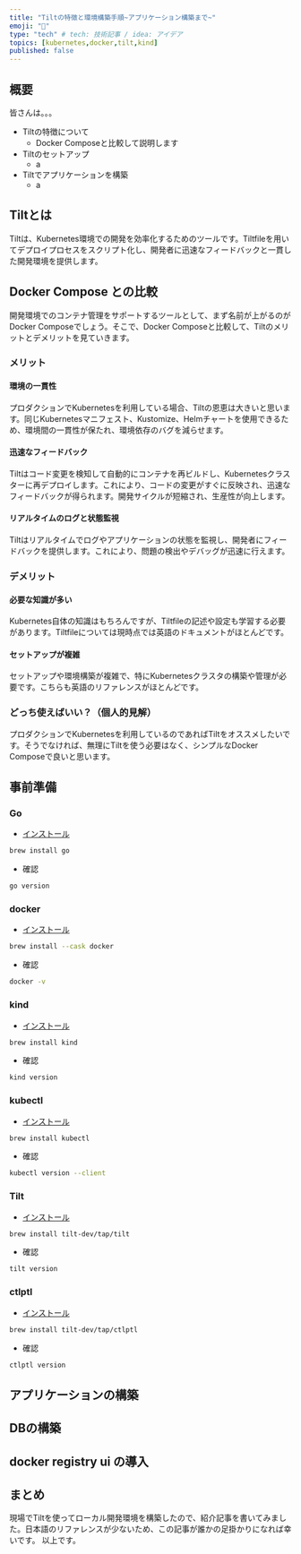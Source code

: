 ```yaml
---
title: "Tiltの特徴と環境構築手順~アプリケーション構築まで~"
emoji: "🐳"
type: "tech" # tech: 技術記事 / idea: アイデア
topics: [kubernetes,docker,tilt,kind]
published: false
---
```


## 概要
皆さんは。。。

- Tiltの特徴について
  - Docker Composeと比較して説明します
- Tiltのセットアップ
  - a
- Tiltでアプリケーションを構築
  - a

## Tiltとは
Tiltは、Kubernetes環境での開発を効率化するためのツールです。Tiltfileを用いてデプロイプロセスをスクリプト化し、開発者に迅速なフィードバックと一貫した開発環境を提供します。

## Docker Compose との比較
開発環境でのコンテナ管理をサポートするツールとして、まず名前が上がるのがDocker Composeでしょう。そこで、Docker Composeと比較して、Tiltのメリットとデメリットを見ていきます。

### メリット
#### 環境の一貫性
プロダクションでKubernetesを利用している場合、Tiltの恩恵は大きいと思います。同じKubernetesマニフェスト、Kustomize、Helmチャートを使用できるため、環境間の一貫性が保たれ、環境依存のバグを減らせます。

#### 迅速なフィードバック
Tiltはコード変更を検知して自動的にコンテナを再ビルドし、Kubernetesクラスターに再デプロイします。これにより、コードの変更がすぐに反映され、迅速なフィードバックが得られます。開発サイクルが短縮され、生産性が向上します。

#### リアルタイムのログと状態監視
Tiltはリアルタイムでログやアプリケーションの状態を監視し、開発者にフィードバックを提供します。これにより、問題の検出やデバッグが迅速に行えます。

### デメリット
#### 必要な知識が多い
Kubernetes自体の知識はもちろんですが、Tiltfileの記述や設定も学習する必要があります。Tiltfileについては現時点では英語のドキュメントがほとんどです。

#### セットアップが複雑
セットアップや環境構築が複雑で、特にKubernetesクラスタの構築や管理が必要です。こちらも英語のリファレンスがほとんどです。

### どっち使えばいい？（個人的見解）
プロダクションでKubernetesを利用しているのであればTiltをオススメしたいです。そうでなければ、無理にTiltを使う必要はなく、シンプルなDocker Composeで良いと思います。

## 事前準備
### Go
- [インストール](https://go.dev/doc/install)
```sh
brew install go
```
- 確認
```sh
go version
```

### docker
- [インストール](https://docs.docker.com/desktop/)
```sh
brew install --cask docker
```
- 確認
```sh
docker -v
```

### kind
- [インストール](https://kind.sigs.k8s.io/docs/user/quick-start/)
```sh
brew install kind
```
- 確認
```sh
kind version
```

### kubectl
- [インストール](https://kubernetes.io/ja/docs/tasks/tools/#kubectl)
```sh
brew install kubectl
```
- 確認
```sh
kubectl version --client
```

### Tilt
- [インストール](https://docs.tilt.dev/install.html)
```sh
brew install tilt-dev/tap/tilt
```
- 確認
```sh
tilt version
```

### ctlptl
- [インストール](https://github.com/tilt-dev/ctlptl)
```sh
brew install tilt-dev/tap/ctlptl
```
- 確認
```sh
ctlptl version
```

## アプリケーションの構築

## DBの構築

## docker registry ui の導入

## まとめ
現場でTiltを使ってローカル開発環境を構築したので、紹介記事を書いてみました。日本語のリファレンスが少ないため、この記事が誰かの足掛かりになれば幸いです。
以上です。
